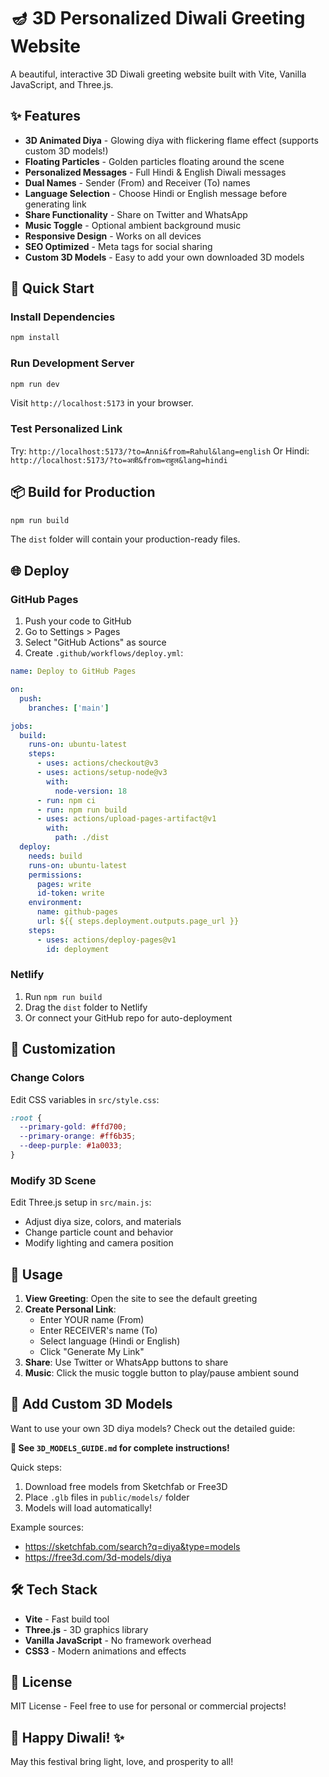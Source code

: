 # 🪔 3D Personalized Diwali Greeting Website

A beautiful, interactive 3D Diwali greeting website built with Vite, Vanilla JavaScript, and Three.js.

## ✨ Features

- **3D Animated Diya** - Glowing diya with flickering flame effect (supports custom 3D models!)
- **Floating Particles** - Golden particles floating around the scene
- **Personalized Messages** - Full Hindi & English Diwali messages
- **Dual Names** - Sender (From) and Receiver (To) names
- **Language Selection** - Choose Hindi or English message before generating link
- **Share Functionality** - Share on Twitter and WhatsApp
- **Music Toggle** - Optional ambient background music
- **Responsive Design** - Works on all devices
- **SEO Optimized** - Meta tags for social sharing
- **Custom 3D Models** - Easy to add your own downloaded 3D models

## 🚀 Quick Start

### Install Dependencies
```bash
npm install
```

### Run Development Server
```bash
npm run dev
```

Visit `http://localhost:5173` in your browser.

### Test Personalized Link
Try: `http://localhost:5173/?to=Anni&from=Rahul&lang=english`
Or Hindi: `http://localhost:5173/?to=अन्नी&from=राहुल&lang=hindi`

## 📦 Build for Production

```bash
npm run build
```

The `dist` folder will contain your production-ready files.

## 🌐 Deploy

### GitHub Pages
1. Push your code to GitHub
2. Go to Settings > Pages
3. Select "GitHub Actions" as source
4. Create `.github/workflows/deploy.yml`:

```yaml
name: Deploy to GitHub Pages

on:
  push:
    branches: ['main']

jobs:
  build:
    runs-on: ubuntu-latest
    steps:
      - uses: actions/checkout@v3
      - uses: actions/setup-node@v3
        with:
          node-version: 18
      - run: npm ci
      - run: npm run build
      - uses: actions/upload-pages-artifact@v1
        with:
          path: ./dist
  deploy:
    needs: build
    runs-on: ubuntu-latest
    permissions:
      pages: write
      id-token: write
    environment:
      name: github-pages
      url: ${{ steps.deployment.outputs.page_url }}
    steps:
      - uses: actions/deploy-pages@v1
        id: deployment
```

### Netlify
1. Run `npm run build`
2. Drag the `dist` folder to Netlify
3. Or connect your GitHub repo for auto-deployment

## 🎨 Customization

### Change Colors
Edit CSS variables in `src/style.css`:
```css
:root {
  --primary-gold: #ffd700;
  --primary-orange: #ff6b35;
  --deep-purple: #1a0033;
}
```

### Modify 3D Scene
Edit Three.js setup in `src/main.js`:
- Adjust diya size, colors, and materials
- Change particle count and behavior
- Modify lighting and camera position

## 📱 Usage

1. **View Greeting**: Open the site to see the default greeting
2. **Create Personal Link**: 
   - Enter YOUR name (From)
   - Enter RECEIVER's name (To)
   - Select language (Hindi or English)
   - Click "Generate My Link"
3. **Share**: Use Twitter or WhatsApp buttons to share
4. **Music**: Click the music toggle button to play/pause ambient sound

## 🎨 Add Custom 3D Models

Want to use your own 3D diya models? Check out the detailed guide:

**📖 See `3D_MODELS_GUIDE.md` for complete instructions!**

Quick steps:
1. Download free models from Sketchfab or Free3D
2. Place `.glb` files in `public/models/` folder
3. Models will load automatically!

Example sources:
- https://sketchfab.com/search?q=diya&type=models
- https://free3d.com/3d-models/diya

## 🛠️ Tech Stack

- **Vite** - Fast build tool
- **Three.js** - 3D graphics library
- **Vanilla JavaScript** - No framework overhead
- **CSS3** - Modern animations and effects

## 📄 License

MIT License - Feel free to use for personal or commercial projects!

## 🎉 Happy Diwali! ✨

May this festival bring light, love, and prosperity to all!

